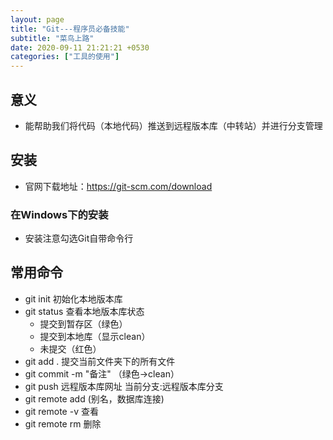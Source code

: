 ```yaml
---
layout: page
title: "Git---程序员必备技能"
subtitle: "菜鸟上路"
date: 2020-09-11 21:21:21 +0530
categories: ["工具的使用"]
---
```


## 意义

- 能帮助我们将代码（本地代码）推送到远程版本库（中转站）并进行分支管理

## 安装

- 官网下载地址：https://git-scm.com/download

### 在Windows下的安装

- 安装注意勾选Git自带命令行

## 常用命令

- git init 初始化本地版本库
- git status 查看本地版本库状态
    - 提交到暂存区（绿色）
    - 提交到本地库（显示clean）
    - 未提交（红色） 
- git add . 提交当前文件夹下的所有文件
- git commit -m "备注" （绿色->clean）
- git push 远程版本库网址 当前分支:远程版本库分支
- git remote add (别名，数据库连接)
- git remote -v 查看
- git remote rm 删除